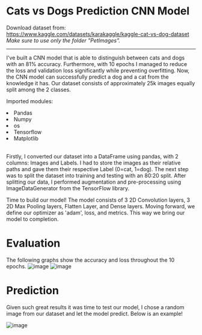 # Cats vs Dogs Prediction CNN Model

Download dataset from: https://www.kaggle.com/datasets/karakaggle/kaggle-cat-vs-dog-dataset <br>
<i>Make sure to use only the folder "PetImages".</i>

<hr>

I've built a CNN model that is able to distinguish between cats and dogs with an 81% accuracy. Furthermore, with 10 epochs I managed to reduce the loss and validation loss significantly while preventing
overfitting. Now, the CNN model can successfully predict a dog and a cat from the knowledge it has. Our dataset consists of approximately 25k images equally split among the 2 classes.

Imported modules:
<li>Pandas</li>
<li>Numpy</li>
<li>os</li>
<li>Tensorflow</li>
<li>Matplotlib</li>

<br>

Firstly, I converted our dataset into a DataFrame using pandas, with 2 columns: Images and Labels. I had to store the images as their relative paths and gave them their respective Label (0=cat, 1=dog).
The next step was to split the dataset into training and testing with an 80:20 split. After splitting our data, I performed augmentation and pre-processing using ImageDataGenerator from the TensorFlow
library.

Time to build our model! The model consists of 3 2D Convolution layers, 3 2D Max Pooling layers, Flatten Layer, and Dense layers. Moving forward, we define our optimizer as 'adam', loss, and metrics.
This way we bring our model to completion.

# Evaluation
The following graphs show the accuracy and loss throughout the 10 epochs.
![image](https://github.com/HarshaBeth/Cats-VS-Dogs/assets/92636321/3f7e49ae-34b6-4f52-ae01-d8bf6ab1199c)
![image](https://github.com/HarshaBeth/Cats-VS-Dogs/assets/92636321/7f42fe42-d3c0-4128-882d-ad51282e6a07)

# Prediction
Given such great results it was time to test our model, I chose a random image from our dataset and let the model predict. Below is an example!

![image](https://github.com/HarshaBeth/Cats-VS-Dogs/assets/92636321/f1392e9c-f63d-4606-b95b-791dd896c928)


